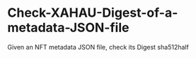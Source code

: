 # Check-XAHAU-Digest-of-a-metadata-JSON-file
Given an NFT metadata JSON file, check its Digest sha512half
